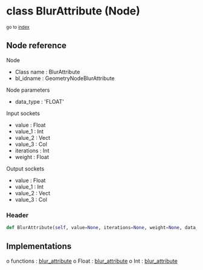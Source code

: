# class BlurAttribute (Node)

<sub>go to [index](/docs/index.md)</sub>

## Node reference

Node
 - Class name : BlurAttribute
 - bl_idname : GeometryNodeBlurAttribute

Node parameters
 - data_type : 'FLOAT'

Input sockets
 - value : Float
 - value_1 : Int
 - value_2 : Vect
 - value_3 : Col
 - iterations : Int
 - weight : Float

Output sockets
 - value : Float
 - value_1 : Int
 - value_2 : Vect
 - value_3 : Col

### Header

``` python
def BlurAttribute(self, value=None, iterations=None, weight=None, data_type='FLOAT', node_label=None, node_color=None):
```

## Implementations

o functions : [blur_attribute](/docs/GeoNodes_classes/GLOBAL.md#blur_attribute)
o Float : [blur_attribute](/docs/GeoNodes_classes/Float.md#blur_attribute)
o Int : [blur_attribute](/docs/GeoNodes_classes/Int.md#blur_attribute)

